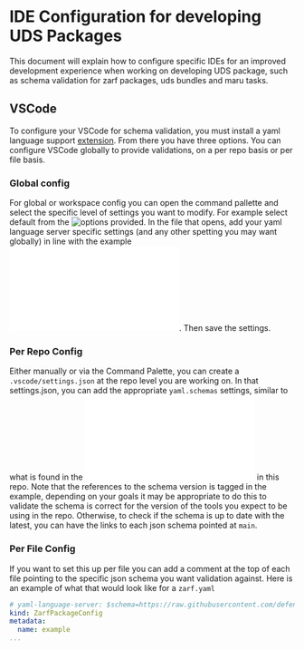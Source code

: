 # IDE Configuration for developing UDS Packages

This document will explain how to configure specific IDEs for an improved development experience when working on developing UDS package, such as schema validation for zarf packages, uds bundles and maru tasks. 

## VSCode

To configure your VSCode for schema validation, you must install a yaml language support [extension](https://marketplace.visualstudio.com/items?itemName=redhat.vscode-yaml). From there you have three options. You can configure VSCode globally to provide validations, on a per repo basis or per file basis. 

### Global config

For global or workspace config you can open the command pallette and select the specific level of settings you want to modify. For example select default from the ![options](image.png) provided. In the file that opens, add your yaml language server specific settings (and any other spetting you may want globally) in line with the example ![configuration](.vscode/settings.json). Then save the settings.

### Per Repo Config

Either manually or via the Command Palette, you can create a `.vscode/settings.json` at the repo level you are working on. In that settings.json, you can add the appropriate `yaml.schemas` settings, similar to what is found in the ![example](.vscode/settings.json) in this repo. Note that the references to the schema version is tagged in the example, depending on your goals it may be appropriate to do this to validate the schema is correct for the version of the tools you expect to be using in the repo. Otherwise, to check if the schema is up to date with the latest, you can have the links to each json schema pointed at `main`.

### Per File Config

If you want to set this up per file you can add a comment at the top of each file pointing to the specific json schema you want validation against. Here is an example of what that would look like for a `zarf.yaml`

```yaml
# yaml-language-server: $schema=https://raw.githubusercontent.com/defenseunicorns/zarf/main/zarf.schema.json
kind: ZarfPackageConfig
metadata:
  name: example
...
```